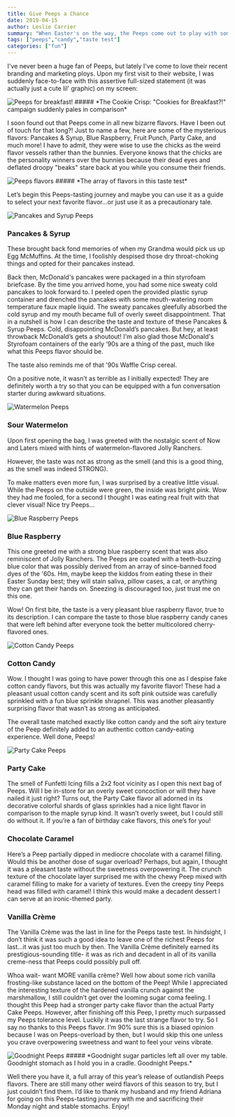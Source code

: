 ```yaml
---
title: Give Peeps a Chance
date: 2019-04-15
author: Leslie Carrier
summary: "When Easter's on the way, the Peeps come out to play with some...questionable flavors. Fortunately for you, I put these to the test so you don't have to!"
tags: ["peeps","candy","taste test"] 
categories: ["fun"]
---
```



I've never been a huge fan of Peeps, but lately I've come to love their recent branding and marketing ploys. Upon my first visit to their website, I was suddenly face-to-face with this assertive full-sized statement (it was actually just a cute lil' graphic) on my screen: 


<img src="https://lesliecarrier.com/images/blog/post001/PeepsBreakfast.jpg" class="img-responsive img-centered" alt="Peeps for breakfast!">
##### *The Cookie Crisp: "Cookies for Breakfast?!" campaign suddenly pales in comparison*

I soon found out that Peeps come in all new bizarre flavors. Have I been out of touch for that long?! Just to name a few, here are some of the mysterious flavors: Pancakes & Syrup, Blue Raspberry, Fruit Punch, Party Cake, and much more! I have to admit, they were wise to use the chicks as the weird flavor vessels rather than the bunnies. Everyone knows that the chicks are the personality winners over the bunnies because their dead eyes and deflated droopy "beaks" stare back at you while you consume their friends.

<img src="https://lesliecarrier.com/images/blog/post001/PeepsDisplay2.jpg" class="img-responsive img-centered" alt="Peeps flavors">
##### *The array of flavors in this taste test*

Let’s begin this Peeps-tasting journey and maybe you can use it as a guide to select your next favorite flavor…or just use it as a precautionary tale.

<img src="https://lesliecarrier.com/images/blog/post001/maple.png" class="img-responsive img-centered" alt="Pancakes and Syrup Peeps">

### Pancakes & Syrup

These brought back fond memories of when my Grandma would pick us up Egg McMuffins. At the time, I foolishly despised those dry throat-choking things and opted for their pancakes instead.

Back then, McDonald's pancakes were packaged in a thin styrofoam briefcase. By the time you arrived home, you had some nice sweaty cold pancakes to look forward to. I peeled open the provided plastic syrup container and drenched the pancakes with some mouth-watering room temperature faux maple liquid. The sweaty pancakes gleefully absorbed the cold syrup and my mouth became full of overly sweet disappointment. That in a nutshell is how I can describe the taste and texture of these Pancakes & Syrup Peeps. Cold, disappointing McDonald’s pancakes. But hey, at least throwback McDonald’s gets a shoutout! I'm also glad those McDonald's Styrofoam containers of the early ‘90s are a thing of the past, much like what this Peeps flavor should be. 

The taste also reminds me of that '90s Waffle Crisp cereal.

On a positive note, it wasn’t as terrible as I initially expected! They are definitely worth a try so that you can be equipped with a fun conversation starter during awkward situations.

<img src="https://lesliecarrier.com/images/blog/post001/watermelon.png" class="img-responsive img-centered" alt="Watermelon Peeps">

### Sour Watermelon

Upon first opening the bag, I was greeted with the nostalgic scent of Now and Laters mixed with hints of watermelon-flavored Jolly Ranchers.

However, the taste was not as strong as the smell (and this is a good thing, as the smell was indeed STRONG).

To make matters even more fun, I was surprised by a creative little visual. While the Peeps on the outside were green, the inside was bright pink. Wow they had me fooled, for a second I thought I was eating real fruit with that clever visual! Nice try Peeps…

<img src="https://lesliecarrier.com/images/blog/post001/blue.png" class="img-responsive img-centered" alt="Blue Raspberry Peeps">

### Blue Raspberry

This one greeted me with a strong blue raspberry scent that was also reminiscent of Jolly Ranchers. The Peeps are coated with a teeth-buzzing blue color that was possibly derived from an array of since-banned food dyes of the '60s. Hm, maybe keep the kiddos from eating these in their Easter Sunday best; they will stain saliva, pillow cases, a cat, or anything they can get their hands on. Sneezing is discouraged too, just trust me on this one.

Wow! On first bite, the taste is a very pleasant blue raspberry flavor, true to its description. I can compare the taste to those blue raspberry candy canes that were left behind after everyone took the better multicolored cherry-flavored ones.

<img src="https://lesliecarrier.com/images/blog/post001/cottoncandy.png" class="img-responsive img-centered" alt="Cotton Candy Peeps">

### Cotton Candy

Wow. I thought I was going to have power through this one as I despise fake cotton candy flavors, but this was actually my favorite flavor! These had a pleasant usual cotton candy scent and its soft pink outside was carefully sprinkled with a fun blue sprinkle shrapnel. This was another pleasantly surprising flavor that wasn’t as strong as anticipated.

The overall taste matched exactly like cotton candy and the soft airy texture of the Peep definitely added to an authentic cotton candy-eating experience. Well done, Peeps!

<img src="https://lesliecarrier.com/images/blog/post001/partycake.png" class="img-responsive img-centered" alt="Party Cake Peeps">

### Party Cake

The smell of Funfetti Icing fills a 2x2 foot vicinity as I open this next bag of Peeps. Will I be in-store for an overly sweet concoction or will they have nailed it just right? Turns out, the Party Cake flavor all adorned in its decorative colorful shards of glass sprinkles had a nice light flavor in comparison to the maple syrup kind. It wasn’t overly sweet, but I could still do without it. If you’re a fan of birthday cake flavors, this one’s for you!

### Chocolate Caramel

Here’s a Peep partially dipped in mediocre chocolate with a caramel filling. Would this be another dose of sugar overload? Perhaps, but again, I thought it was a pleasant taste without the sweetness overpowering it. The crunch texture of the chocolate layer surprised me with the chewy Peep mixed with caramel filling to make for a variety of textures. Even the creepy tiny Peeps head was filled with caramel! I think this would make a decadent dessert I can serve at an ironic-themed party.

### Vanilla Crème

The Vanilla Crème was the last in line for the Peeps taste test. In hindsight, I don’t think it was such a good idea to leave one of the richest Peeps for last…it was just too much by then. The Vanilla Crème definitely earned its prestigious-sounding title- it was as rich and decadent in all of its vanilla creme-ness that Peeps could possibly pull off. 

Whoa wait- want MORE vanilla crème? Well how about some rich vanilla frosting-like substance laced on the bottom of the Peep! While I appreciated the interesting texture of the hardened vanilla crunch against the marshmallow, I still couldn’t get over the looming sugar coma feeling. I thought this Peep had a stronger party cake flavor than the actual Party Cake Peeps. However, after finishing off this Peep, I pretty much surpassed my Peeps tolerance level. Luckily it was the last strange flavor to try. So I say no thanks to this Peeps flavor. I’m 90% sure this is a biased opinion because I was on Peeps-overload by then, but I would skip this one unless you crave overpowering sweetness and want to feel your veins vibrate.

<img src="https://lesliecarrier.com/images/blog/post001/samplepeeps.jpg" class="img-responsive img-centered" alt="Goodnight Peeps">
##### *Goodnight sugar particles left all over my table. Goodnight stomach as I hold you in a cradle. Goodnight Peeps.*

Well there you have it, a full array of this year’s release of outlandish Peeps flavors. There are still many other weird flavors of this season to try, but I just couldn’t find them. I’d like to thank my husband and my friend Adriana for going on this Peeps-tasting journey with me and sacrificing their Monday night and stable stomachs. Enjoy!